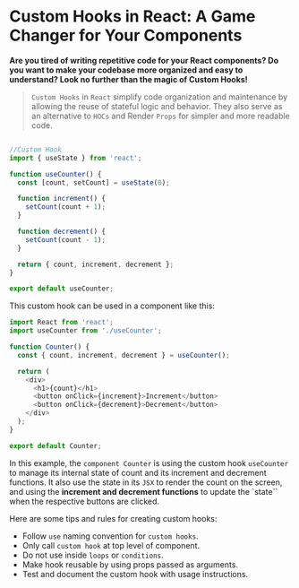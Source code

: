 # Custom Hooks in React: A Game Changer for Your Components

**Are you tired of writing repetitive code for your React components? Do you want to make your codebase more organized and easy to understand? Look no further than the magic of Custom Hooks!**

> `Custom Hooks` in `React` simplify code organization and maintenance by allowing the reuse of stateful logic and behavior. They also serve as an alternative to `HOCs` and Render `Props` for simpler and more readable code.

```js

//Custom Hook
import { useState } from 'react';

function useCounter() {
  const [count, setCount] = useState(0);

  function increment() {
    setCount(count + 1);
  }

  function decrement() {
    setCount(count - 1);
  }

  return { count, increment, decrement };
}

export default useCounter;

```
This custom hook can be used in a component like this:


```js
import React from 'react';
import useCounter from './useCounter';

function Counter() {
  const { count, increment, decrement } = useCounter();

  return (
    <div>
      <h1>{count}</h1>
      <button onClick={increment}>Increment</button>
      <button onClick={decrement}>Decrement</button>
    </div>
  );
}

export default Counter;

```
In this example, the `component Counter` is using the custom hook `useCounter` to manage its internal state of count and its increment and decrement functions. It also use the state in its `JSX` to render the count on the screen, and using the **increment and decrement functions** to update the `state`` when the respective buttons are clicked.


Here are some tips and rules for creating custom hooks:

- Follow `use` naming convention for `custom hooks`.
- Only call `custom hook` at top level of component.
- Do not use inside `loops` or `conditions`.
- Make hook reusable by using props passed as arguments.
- Test and document the custom hook with usage instructions.